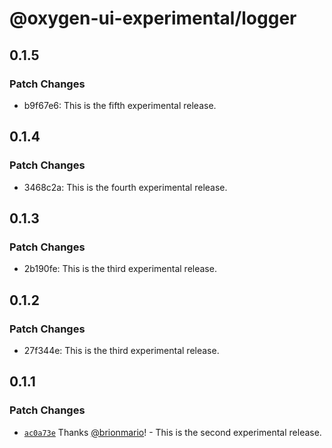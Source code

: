 # @oxygen-ui-experimental/logger

## 0.1.5

### Patch Changes

- b9f67e6: This is the fifth experimental release.

## 0.1.4

### Patch Changes

- 3468c2a: This is the fourth experimental release.

## 0.1.3

### Patch Changes

- 2b190fe: This is the third experimental release.

## 0.1.2

### Patch Changes

- 27f344e: This is the third experimental release.

## 0.1.1

### Patch Changes

- [`ac0a73e`](https://github.com/wso2/oxygen-ui/commit/ac0a73e4ec5aac946cd6d370350050f343e69d69) Thanks [@brionmario](https://github.com/brionmario)! - This is the second experimental release.
